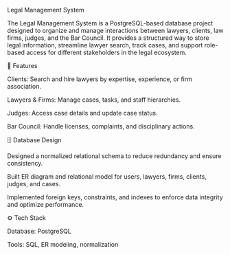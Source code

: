 Legal Management System

The Legal Management System is a PostgreSQL-based database project designed to organize and manage interactions between lawyers, clients, law firms, judges, and the Bar Council. It provides a structured way to store legal information, streamline lawyer search, track cases, and support role-based access for different stakeholders in the legal ecosystem.

🎯 Features

Clients: Search and hire lawyers by expertise, experience, or firm association.

Lawyers & Firms: Manage cases, tasks, and staff hierarchies.

Judges: Access case details and update case status.

Bar Council: Handle licenses, complaints, and disciplinary actions.

🗄️ Database Design

Designed a normalized relational schema to reduce redundancy and ensure consistency.

Built ER diagram and relational model for users, lawyers, firms, clients, judges, and cases.

Implemented foreign keys, constraints, and indexes to enforce data integrity and optimize performance.

⚙️ Tech Stack

Database: PostgreSQL

Tools: SQL, ER modeling, normalization
